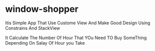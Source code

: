 # window-shopper

Itis Simple App That Use Custome View And Make Good Design Using Constrains And StackView 

It Calculate The Number Of Hour That YOu Need TO Buy SomeThing Depending On Salay Of Hour you Take
